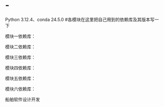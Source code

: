 # -
Python 3.12.4、conda 24.5.0
#各模块在这里把自己用到的依赖库及其版本写一下

模块一依赖库：



模块二依赖库：



模块三依赖库：



模块四依赖库：



模块五依赖库：



模块六依赖库：



船舶软件设计开发
